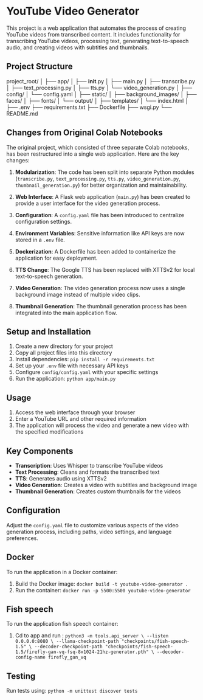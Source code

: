 # YouTube Video Generator

This project is a web application that automates the process of creating YouTube videos from transcribed content. It includes functionality for transcribing YouTube videos, processing text, generating text-to-speech audio, and creating videos with subtitles and thumbnails.

## Project Structure

project_root/
│
├── app/
│   ├── __init__.py
│   ├── main.py
│   ├── transcribe.py
│   ├── text_processing.py
│   ├── tts.py
│   └── video_generation.py
│
├── config/
│   └── config.yaml
│
├── static/
│   ├── background_images/
│   ├── faces/
│   ├── fonts/
│   └── output/
│
├── templates/
│   └── index.html
│
├── .env
├── requirements.txt
├── Dockerfile
├── wsgi.py
└── README.md




## Changes from Original Colab Notebooks

The original project, which consisted of three separate Colab notebooks, has been restructured into a single web application. Here are the key changes:

1. **Modularization**: The code has been split into separate Python modules (`transcribe.py`, `text_processing.py`, `tts.py`, `video_generation.py`, `thumbnail_generation.py`) for better organization and maintainability.

2. **Web Interface**: A Flask web application (`main.py`) has been created to provide a user interface for the video generation process.

3. **Configuration**: A `config.yaml` file has been introduced to centralize configuration settings.

4. **Environment Variables**: Sensitive information like API keys are now stored in a `.env` file.

5. **Dockerization**: A Dockerfile has been added to containerize the application for easy deployment.

6. **TTS Change**: The Google TTS has been replaced with XTTSv2 for local text-to-speech generation.

7. **Video Generation**: The video generation process now uses a single background image instead of multiple video clips.

8. **Thumbnail Generation**: The thumbnail generation process has been integrated into the main application flow.



## Setup and Installation

1. Create a new directory for your project
2. Copy all project files into this directory
3. Install dependencies: `pip install -r requirements.txt`
4. Set up your `.env` file with necessary API keys
5. Configure `config/config.yaml` with your specific settings
6. Run the application: `python app/main.py`

## Usage

1. Access the web interface through your browser
2. Enter a YouTube URL and other required information
3. The application will process the video and generate a new video with the specified modifications

## Key Components

- **Transcription**: Uses Whisper to transcribe YouTube videos
- **Text Processing**: Cleans and formats the transcribed text
- **TTS**: Generates audio using XTTSv2
- **Video Generation**: Creates a video with subtitles and background image
- **Thumbnail Generation**: Creates custom thumbnails for the videos

## Configuration

Adjust the `config.yaml` file to customize various aspects of the video generation process, including paths, video settings, and language preferences.

## Docker

To run the application in a Docker container:

1. Build the Docker image: `docker build -t youtube-video-generator .`
2. Run the container: `docker run -p 5500:5500 youtube-video-generator`

## Fish speech

To run the application fish speech container:

1. Cd to app and run : `python3 -m tools.api_server \
    --listen 0.0.0.0:8080 \
    --llama-checkpoint-path "checkpoints/fish-speech-1.5" \
    --decoder-checkpoint-path "checkpoints/fish-speech-1.5/firefly-gan-vq-fsq-8x1024-21hz-generator.pth" \
    --decoder-config-name firefly_gan_vq`

## Testing

Run tests using: `python -m unittest discover tests`
